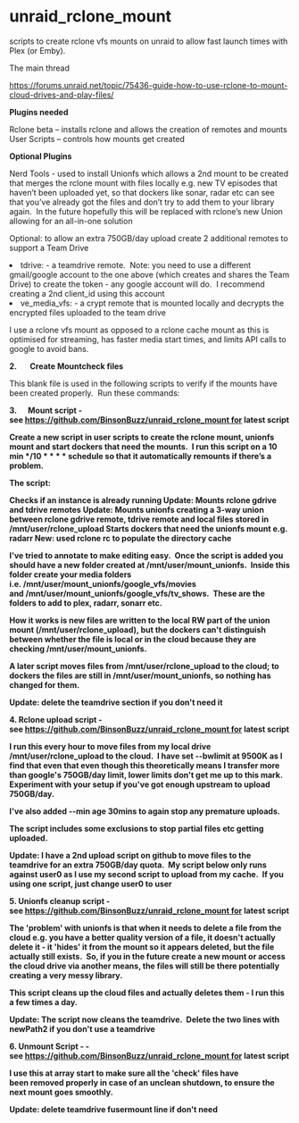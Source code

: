 # unraid_rclone_mount
scripts to create rclone vfs mounts on unraid to allow fast launch times with Plex (or Emby).

The main thread

https://forums.unraid.net/topic/75436-guide-how-to-use-rclone-to-mount-cloud-drives-and-play-files/

<b>Plugins needed</b>

Rclone beta – installs rclone and allows the creation of remotes and mounts
User Scripts – controls how mounts get created


<b>Optional Plugins</b>

Nerd Tools - used to install Unionfs which allows a 2nd mount to be created that merges the rclone mount with files locally e.g. new TV episodes that haven’t been uploaded yet, so that dockers like sonar, radar etc can see that you’ve already got the files and don’t try to add them to your library again.  In the future hopefully this will be replaced with rclone’s new Union allowing for an all-in-one solution

Optional: to allow an extra 750GB/day upload create 2 additional remotes to support a Team Drive

<li>tdrive: - a teamdrive remote.  Note: you need to use a different gmail/google account to the one above (which creates and shares the Team Drive) to create the token - any google account will do.  I recommend creating a 2nd client_id using this account</li>
<li>ve_media_vfs: - a crypt remote that is mounted locally and decrypts the encrypted files uploaded to the team drive</li>


I use a rclone vfs mount as opposed to a rclone cache mount as this is optimised for streaming, has faster media start times, and limits API calls to google to avoid bans.

<b>2.       Create Mountcheck files</b>

This blank file is used in the following scripts to verify if the mounts have been created properly.  Run these commands:

<b>3.      Mount script - see https://github.com/BinsonBuzz/unraid_rclone_mount for latest script

Create a new script in user scripts to create the rclone mount, unionfs mount and start dockers that need the mounts.  I run this script on a 10 min */10 * * * * schedule so that it automatically remounts if there’s a problem. 

The script:

Checks if an instance is already running
Update: Mounts rclone gdrive and tdrive remotes
Update: Mounts unionfs creating a 3-way union between rclone gdrive remote, tdrive remote and local files stored in /mnt/user/rclone_upload
Starts dockers that need the unionfs mount e.g. radarr
New: used rclone rc to populate the directory cache

I've tried to annotate to make editing easy.  Once the script is added you should have a new folder created at /mnt/user/mount_unionfs.  Inside this folder create your media folders i.e. /mnt/user/mount_unionfs/google_vfs/movies and /mnt/user/mount_unionfs/google_vfs/tv_shows.  These are the folders to add to plex, radarr, sonarr etc.

How it works is new files are written to the local RW part of the union mount (/mnt/user/rclone_upload), but the dockers can't distinguish between whether the file is local or in the cloud because they are checking /mnt/user/mount_unionfs. 

A later script moves files from /mnt/user/rclone_upload to the cloud; to dockers the files are still in /mnt/user/mount_unionfs, so nothing has changed for them.

Update: delete the teamdrive section if you don't need it

<b>4. Rclone upload script - see https://github.com/BinsonBuzz/unraid_rclone_mount for latest script</b>

I run this every hour to move files from my local drive /mnt/user/rclone_upload to the cloud.  I have set --bwlimit at 9500K as I find that even that even though this theoretically means I transfer more than google's 750GB/day limit, lower limits don't get me up to this mark.  Experiment with your setup if you've got enough upstream to upload 750GB/day.

I've also added --min age 30mins to again stop any premature uploads.

The script includes some exclusions to stop partial files etc getting uploaded.

Update: I have a 2nd upload script on github to move files to the teamdrive for an extra 750GB/day quota.  My script below only runs against user0 as I use my second script to upload from my cache.  If you using one script, just change user0 to user

<b>5. Unionfs cleanup script - see https://github.com/BinsonBuzz/unraid_rclone_mount for latest script</b>

The 'problem' with unionfs is that when it needs to delete a file from the cloud e.g. you have a better quality version of a file, it doesn't actually delete it - it 'hides' it from the mount so it appears deleted, but the file actually still exists.  So, if you in the future create a new mount or access the cloud drive via another means, the files will still be there potentially creating a very messy library.

This script cleans up the cloud files and actually deletes them - I run this a few times a day.


Update: The script now cleans the teamdrive.  Delete the two lines with newPath2 if you don't use a teamdrive

<b>6. Unmount Script - - see https://github.com/BinsonBuzz/unraid_rclone_mount for latest script</b>

I use this at array start to make sure all the 'check' files have been removed properly in case of an unclean shutdown, to ensure the next mount goes smoothly.  

Update: delete teamdrive fusermount line if don't need

